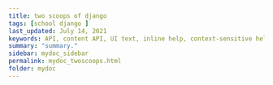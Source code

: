 ```yaml
---
title: two scoops of django
tags: [school django ]
last_updated: July 14, 2021
keywords: API, content API, UI text, inline help, context-sensitive help, popovers, tooltips
summary: "summary."
sidebar: mydoc_sidebar
permalink: mydoc_twoscoops.html
folder: mydoc
---
```

